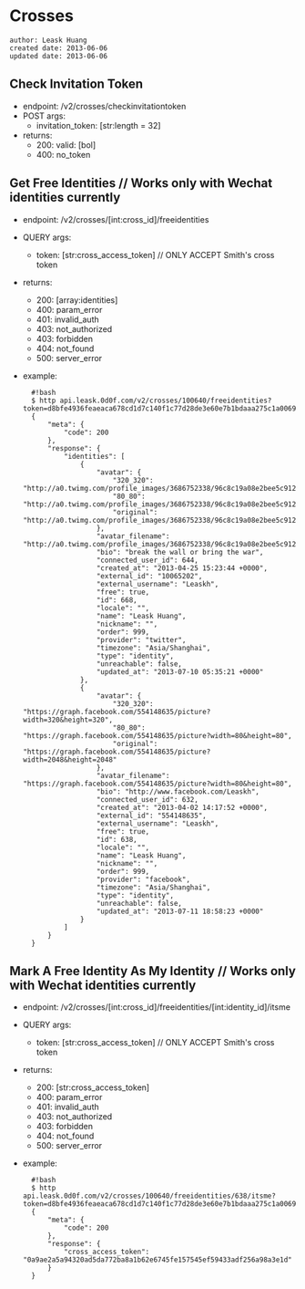 # Crosses
    author: Leask Huang
    created date: 2013-06-06
    updated date: 2013-06-06


## Check Invitation Token
* endpoint: /v2/crosses/checkinvitationtoken
* POST args:
    - invitation_token: [str:length = 32]
* returns:
    - 200: valid: [bol]
    - 400: no_token


## Get Free Identities // Works only with Wechat identities currently
* endpoint: /v2/crosses/[int:cross_id]/freeidentities
* QUERY args:
    - token: [str:cross_access_token] // ONLY ACCEPT Smith's cross token
* returns:
    - 200: [array:identities]
    - 400: param_error
    - 401: invalid_auth
    - 403: not_authorized
    - 403: forbidden
    - 404: not_found
    - 500: server_error
* example:

        #!bash
        $ http api.leask.0d0f.com/v2/crosses/100640/freeidentities?token=d8bfe4936feaeaca678cd1d7c140f1c77d28de3e60e7b1bdaaa275c1a006917d
        {
            "meta": {
                "code": 200
            },
            "response": {
                "identities": [
                    {
                        "avatar": {
                            "320_320": "http://a0.twimg.com/profile_images/3686752338/96c8c19a08e2bee5c912f80f6f59b7d3_reasonably_small.jpeg",
                            "80_80": "http://a0.twimg.com/profile_images/3686752338/96c8c19a08e2bee5c912f80f6f59b7d3_reasonably_small.jpeg",
                            "original": "http://a0.twimg.com/profile_images/3686752338/96c8c19a08e2bee5c912f80f6f59b7d3_reasonably_small.jpeg"
                        },
                        "avatar_filename": "http://a0.twimg.com/profile_images/3686752338/96c8c19a08e2bee5c912f80f6f59b7d3_reasonably_small.jpeg",
                        "bio": "break the wall or bring the war",
                        "connected_user_id": 644,
                        "created_at": "2013-04-25 15:23:44 +0000",
                        "external_id": "10065202",
                        "external_username": "Leaskh",
                        "free": true,
                        "id": 668,
                        "locale": "",
                        "name": "Leask Huang",
                        "nickname": "",
                        "order": 999,
                        "provider": "twitter",
                        "timezone": "Asia/Shanghai",
                        "type": "identity",
                        "unreachable": false,
                        "updated_at": "2013-07-10 05:35:21 +0000"
                    },
                    {
                        "avatar": {
                            "320_320": "https://graph.facebook.com/554148635/picture?width=320&height=320",
                            "80_80": "https://graph.facebook.com/554148635/picture?width=80&height=80",
                            "original": "https://graph.facebook.com/554148635/picture?width=2048&height=2048"
                        },
                        "avatar_filename": "https://graph.facebook.com/554148635/picture?width=80&height=80",
                        "bio": "http://www.facebook.com/Leaskh",
                        "connected_user_id": 632,
                        "created_at": "2013-04-02 14:17:52 +0000",
                        "external_id": "554148635",
                        "external_username": "Leaskh",
                        "free": true,
                        "id": 638,
                        "locale": "",
                        "name": "Leask Huang",
                        "nickname": "",
                        "order": 999,
                        "provider": "facebook",
                        "timezone": "Asia/Shanghai",
                        "type": "identity",
                        "unreachable": false,
                        "updated_at": "2013-07-11 18:58:23 +0000"
                    }
                ]
            }
        }


## Mark A Free Identity As My Identity // Works only with Wechat identities currently
* endpoint: /v2/crosses/[int:cross_id]/freeidentities/[int:identity_id]/itsme
* QUERY args:
    - token: [str:cross_access_token] // ONLY ACCEPT Smith's cross token
* returns:
    - 200: [str:cross_access_token]
    - 400: param_error
    - 401: invalid_auth
    - 403: not_authorized
    - 403: forbidden
    - 404: not_found
    - 500: server_error
* example:

        #!bash
        $ http api.leask.0d0f.com/v2/crosses/100640/freeidentities/638/itsme?token=d8bfe4936feaeaca678cd1d7c140f1c77d28de3e60e7b1bdaaa275c1a006917d
        {
            "meta": {
                "code": 200
            },
            "response": {
                "cross_access_token": "0a9ae2a5a94320ad5da772ba8a1b62e6745fe157545ef59433adf256a98a3e1d"
            }
        }
